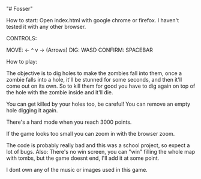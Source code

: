 "# Fosser"

How to start: Open index.html with google chrome or firefox. I haven't tested it with any other browser.

CONTROLS:

MOVE: <- ^ v -> (Arrows)
DIG: WASD
CONFIRM: SPACEBAR

How to play:

The objective is to dig holes to make the zombies fall into them, 
once a zombie falls into a hole, it'll be stunned for some seconds, and then it'll come out on its own.
So to kill them for good you have to dig again on top of the hole with the zombie inside and it'll die.

You can get killed by your holes too, be careful! You can remove an empty hole digging it again. 

There's a hard mode when you reach 3000 points. 

If the game looks too small you can zoom in with the browser zoom.

The code is probably really bad and this was a school project, so expect a lot of bugs.
Also: There's no win screen, you can "win" filling the whole map with tombs, but the game doesnt end,
I'll add it at some point.

I dont own any of the music or images used in this game.
